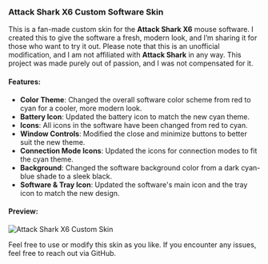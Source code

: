 ### Attack Shark X6 Custom Software Skin

This is a fan-made custom skin for the **Attack Shark X6** mouse software. I created this to give the software a fresh, modern look, and I’m sharing it for those who want to try it out. Please note that this is an unofficial modification, and I am not affiliated with **Attack Shark** in any way. This project was made purely out of passion, and I was not compensated for it.

#### Features:
- **Color Theme**: Changed the overall software color scheme from red to cyan for a cooler, more modern look.
- **Battery Icon**: Updated the battery icon to match the new cyan theme.
- **Icons**: All icons in the software have been changed from red to cyan.
- **Window Controls**: Modified the close and minimize buttons to better suit the new theme.
- **Connection Mode Icons**: Updated the icons for connection modes to fit the cyan theme.
- **Background**: Changed the software background color from a dark cyan-blue shade to a sleek black.
- **Software & Tray Icon**: Updated the software's main icon and the tray icon to match the new design.

#### Preview:

![Attack Shark X6 Custom Skin](.img.png)

Feel free to use or modify this skin as you like. If you encounter any issues, feel free to reach out via GitHub.
